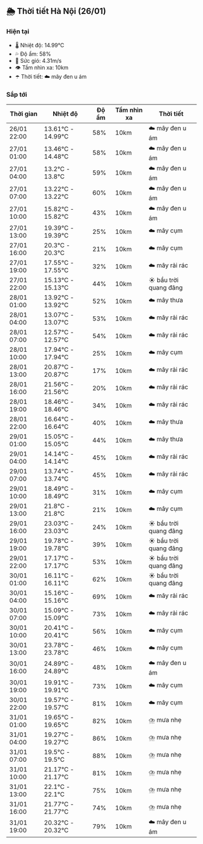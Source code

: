 ## 🌦️ Thời tiết Hà Nội (26/01)

### Hiện tại

- 🌡️ Nhiệt độ: 14.99℃
- 💦 Độ ẩm: 58%
- 💨 Sức gió: 4.31m/s
- 👁️ Tầm nhìn xa: 10km
- ☂️ Thời tiết: ☁️ mây đen u ám

### Sắp tới

| Thời gian | Nhiệt độ | Độ ẩm | Tầm nhìn xa | Thời tiết |
| --- | --- | --- | --- | --- |
| 26/01 22:00 | 13.61℃ - 14.99℃ | 58% | 10km | ☁️ mây đen u ám |
| 27/01 01:00 | 13.46℃ - 14.48℃ | 58% | 10km | ☁️ mây đen u ám |
| 27/01 04:00 | 13.2℃ - 13.8℃ | 59% | 10km | ☁️ mây đen u ám |
| 27/01 07:00 | 13.22℃ - 13.22℃ | 60% | 10km | ☁️ mây đen u ám |
| 27/01 10:00 | 15.82℃ - 15.82℃ | 43% | 10km | ☁️ mây đen u ám |
| 27/01 13:00 | 19.39℃ - 19.39℃ | 25% | 10km | ☁️ mây cụm |
| 27/01 16:00 | 20.3℃ - 20.3℃ | 21% | 10km | ☁️ mây cụm |
| 27/01 19:00 | 17.55℃ - 17.55℃ | 32% | 10km | ☁️ mây rải rác |
| 27/01 22:00 | 15.13℃ - 15.13℃ | 44% | 10km | ☀️ bầu trời quang đãng |
| 28/01 01:00 | 13.92℃ - 13.92℃ | 52% | 10km | ☁️ mây thưa |
| 28/01 04:00 | 13.07℃ - 13.07℃ | 53% | 10km | ☁️ mây rải rác |
| 28/01 07:00 | 12.57℃ - 12.57℃ | 54% | 10km | ☁️ mây rải rác |
| 28/01 10:00 | 17.94℃ - 17.94℃ | 25% | 10km | ☁️ mây cụm |
| 28/01 13:00 | 20.87℃ - 20.87℃ | 17% | 10km | ☁️ mây rải rác |
| 28/01 16:00 | 21.56℃ - 21.56℃ | 20% | 10km | ☁️ mây rải rác |
| 28/01 19:00 | 18.46℃ - 18.46℃ | 34% | 10km | ☁️ mây rải rác |
| 28/01 22:00 | 16.64℃ - 16.64℃ | 40% | 10km | ☁️ mây thưa |
| 29/01 01:00 | 15.05℃ - 15.05℃ | 44% | 10km | ☁️ mây thưa |
| 29/01 04:00 | 14.14℃ - 14.14℃ | 45% | 10km | ☁️ mây rải rác |
| 29/01 07:00 | 13.74℃ - 13.74℃ | 45% | 10km | ☁️ mây rải rác |
| 29/01 10:00 | 18.49℃ - 18.49℃ | 31% | 10km | ☁️ mây cụm |
| 29/01 13:00 | 21.8℃ - 21.8℃ | 21% | 10km | ☁️ mây cụm |
| 29/01 16:00 | 23.03℃ - 23.03℃ | 24% | 10km | ☀️ bầu trời quang đãng |
| 29/01 19:00 | 19.78℃ - 19.78℃ | 39% | 10km | ☀️ bầu trời quang đãng |
| 29/01 22:00 | 17.17℃ - 17.17℃ | 53% | 10km | ☀️ bầu trời quang đãng |
| 30/01 01:00 | 16.11℃ - 16.11℃ | 62% | 10km | ☀️ bầu trời quang đãng |
| 30/01 04:00 | 15.16℃ - 15.16℃ | 69% | 10km | ☁️ mây rải rác |
| 30/01 07:00 | 15.09℃ - 15.09℃ | 73% | 10km | ☁️ mây rải rác |
| 30/01 10:00 | 20.41℃ - 20.41℃ | 56% | 10km | ☁️ mây cụm |
| 30/01 13:00 | 23.78℃ - 23.78℃ | 46% | 10km | ☁️ mây cụm |
| 30/01 16:00 | 24.89℃ - 24.89℃ | 48% | 10km | ☁️ mây đen u ám |
| 30/01 19:00 | 19.91℃ - 19.91℃ | 73% | 10km | ☁️ mây cụm |
| 30/01 22:00 | 19.57℃ - 19.57℃ | 81% | 10km | ☁️ mây cụm |
| 31/01 01:00 | 19.65℃ - 19.65℃ | 82% | 10km | ⛈️ mưa nhẹ |
| 31/01 04:00 | 19.27℃ - 19.27℃ | 86% | 10km | ⛈️ mưa nhẹ |
| 31/01 07:00 | 19.5℃ - 19.5℃ | 88% | 10km | ⛈️ mưa nhẹ |
| 31/01 10:00 | 21.17℃ - 21.17℃ | 81% | 10km | ⛈️ mưa nhẹ |
| 31/01 13:00 | 22.1℃ - 22.1℃ | 75% | 10km | ⛈️ mưa nhẹ |
| 31/01 16:00 | 21.77℃ - 21.77℃ | 74% | 10km | ⛈️ mưa nhẹ |
| 31/01 19:00 | 20.32℃ - 20.32℃ | 79% | 10km | ☁️ mây đen u ám |
